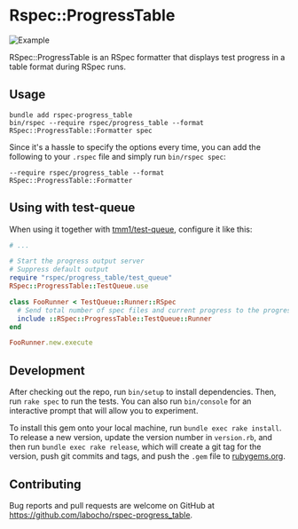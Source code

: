 # Rspec::ProgressTable

![Example](doc/exmple.png)

RSpec::ProgressTable is an RSpec formatter that displays test progress in a table format during RSpec runs.

## Usage

    bundle add rspec-progress_table
    bin/rspec --require rspec/progress_table --format RSpec::ProgressTable::Formatter spec


Since it's a hassle to specify the options every time, you can add the following to your `.rspec` file and simply run `bin/rspec spec`:

    --require rspec/progress_table --format RSpec::ProgressTable::Formatter

## Using with test-queue

When using it together with [tmm1/test-queue](https://github.com/tmm1/test-queue), configure it like this:

```ruby
# ...

# Start the progress output server
# Suppress default output
require "rspec/progress_table/test_queue"
RSpec::ProgressTable::TestQueue.use

class FooRunner < TestQueue::Runner::RSpec
  # Send total number of spec files and current progress to the progress output server
  include ::RSpec::ProgressTable::TestQueue::Runner
end

FooRunner.new.execute
```

## Development

After checking out the repo, run `bin/setup` to install dependencies. Then, run `rake spec` to run the tests. You can also run `bin/console` for an interactive prompt that will allow you to experiment.

To install this gem onto your local machine, run `bundle exec rake install`. To release a new version, update the version number in `version.rb`, and then run `bundle exec rake release`, which will create a git tag for the version, push git commits and tags, and push the `.gem` file to [rubygems.org](https://rubygems.org).

## Contributing

Bug reports and pull requests are welcome on GitHub at https://github.com/labocho/rspec-progress_table.

